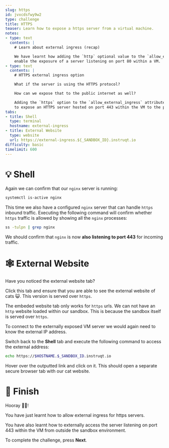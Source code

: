 ```yaml
---
slug: https
id: jvxcdsfwy9w2
type: challenge
title: HTTPS
teaser: Learn how to expose a https server from a virtual machine.
notes:
- type: text
  contents: |
    # Learn about external ingress (recap)

    We have learnt how adding the `http` optional value to the `allow_external_ingress` can
    enable the exposure of a server listening on port 80 within a VM.
- type: text
  contents: |
    # HTTPS external ingress option

    What if the server is using the HTTPS protocol?

    How can we expose that to the public internet as well?

    Adding the `https` option to the `allow_external_ingress` attribute will allow us
    to expose an HTTPS server hosted on port 443 within the VM to the public internet.
tabs:
- title: Shell
  type: terminal
  hostname: external-ingress
- title: External Website
  type: website
  url: https://external-ingress.${_SANDBOX_ID}.instruqt.io
difficulty: basic
timelimit: 600
---
```


💡 Shell
=========

Again we can confirm that our `nginx` server is running:

```bash
systemctl is-active nginx
```

This time we also have a configured `nginx` server that can
handle `https` inbound traffic. Executing the following
command will confirm whether `https` traffic is allowed by
showing all the `nginx` processes:

```bash
ss -tulpn | grep nginx
```

We should confirm that `nginx` is now **also listening to port 443**
for incoming traffic.

🕸 External Website
====================

Have you noticed the external website tab?

Click this tab and ensure that you are able to see the external
website of cats 😺. This version is served over `https`.

The embeded website tab only works for `https` urls. We can not have
an `http` website loaded within our sandbox. This is because the
sandbox itself is served over `https`.

To connect to the externally exposed VM server we would again need to
know the external IP address.

Switch back to the **Shell** tab and execute the following command to
access the external address:

```bash
echo https://$HOSTNAME.$_SANDBOX_ID.instruqt.io
```

Hover over the outputted link and click on it. This should open a separate
secure browser tab with our cat website.

🏁 Finish
==========

Hooray 🎉🎉!

You have just learnt how to allow external ingress for https servers.

You have also learnt how to externally access the server listening on
port 443 within the VM from outside the sandbox environment.

To complete the challenge, press **Next**.
